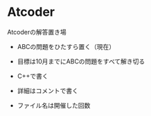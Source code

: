 # Atcoder
Atcoderの解答置き場

+ ABCの問題をひたすら置く（現在）

+ 目標は10月までにABCの問題をすべて解き切る

+ C++で書く

+ 詳細はコメントで書く

+ ファイル名は開催した回数
